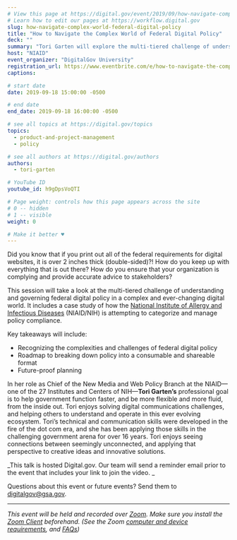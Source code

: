 ```yaml
---
# View this page at https://digital.gov/event/2019/09/how-navigate-complex-world-federal-digital
# Learn how to edit our pages at https://workflow.digital.gov
slug: how-navigate-complex-world-federal-digital-policy
title: "How to Navigate the Complex World of Federal Digital Policy"
deck: ""
summary: "Tori Garten will explore the multi-tiered challenge of understanding and governing federal digital policy in a complex and ever-changing digital world."
host: "NIAID"
event_organizer: "DigitalGov University"
registration_url: https://www.eventbrite.com/e/how-to-navigate-the-complex-world-of-federal-digital-policy-registration-72160535103
captions: 

# start date
date: 2019-09-18 15:00:00 -0500

# end date
end_date: 2019-09-18 16:00:00 -0500

# see all topics at https://digital.gov/topics
topics: 
  - product-and-project-management
  - policy

# see all authors at https://digital.gov/authors
authors: 
  - tori-garten

# YouTube ID
youtube_id: h9gDpsVoQTI

# Page weight: controls how this page appears across the site
# 0 -- hidden
# 1 -- visible
weight: 0

# Make it better ♥
---
```


Did you know that if you print out all of the federal requirements for digital websites, it is over 2 inches thick (double-sided)?! How do you keep up with everything that is out there? How do you ensure that your organization is complying and provide accurate advice to stakeholders? 

This session will take a look at the multi-tiered challenge of understanding and governing federal digital policy in a complex and ever-changing digital world. It includes a case study of how the [National Institute of Allergy and Infectious Diseases](https://www.niaid.nih.gov/) (NIAID/NIH) is attempting to categorize and manage policy compliance. 

Key takeaways will include:

- Recognizing the complexities and challenges of federal digital policy 
- Roadmap to breaking down policy into a consumable and shareable format 
- Future-proof planning 

In her role as Chief of the New Media and Web Policy Branch at the NIAID&mdash;one of the 27 Institutes and Centers of NIH&mdash;**Tori Garten’s** professional goal is to help government function faster, and be more flexible and more fluid, from the inside out. Tori enjoys solving digital communications challenges, and helping others to understand and operate in this ever evolving ecosystem. Tori’s technical and communication skills were developed in the fire of the dot com era, and she has been applying those skills in the challenging government arena for over 16 years. Tori enjoys seeing connections between seemingly unconnected, and applying that perspective to creative ideas and innovative solutions. 

_This talk is hosted Digital.gov. Our team will send a reminder email prior to the event that includes your link to join the video. _ 

Questions about this event or future events? Send them to [digitalgov@gsa.gov](mailto:digitalgov@gsa.gov). 

---

_This event will be held and recorded over [Zoom](https://www.zoom.us/). Make sure you install the [Zoom Client](https://zoom.us/download#client&#95;4meeting) beforehand. (See the Zoom [computer and device requirements](https://support.zoom.us/hc/en-us/articles/201362023-System-Requirements-for-PC-Mac-and-Linux), and [FAQs](https://support.zoom.us/hc/en-us/sections/200277708-Frequently-Asked-Questions))_
